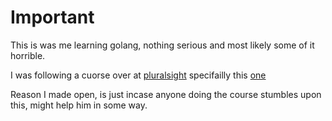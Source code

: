 # Important
This is was me learning golang, nothing serious and most likely some of it horrible.

I was following a cuorse over at [pluralsight](https://www.pluralsight.com/) specifailly this [one](https://www.pluralsight.com/courses/creating-web-applications-go)

Reason I made open, is just incase anyone doing the course stumbles upon this, might help him in some way.